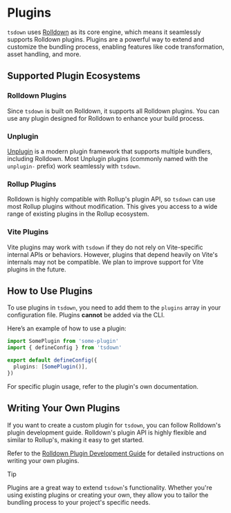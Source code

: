 # Plugins

`tsdown` uses [Rolldown](https://rolldown.rs) as its core engine, which means it seamlessly supports Rolldown plugins. Plugins are a powerful way to extend and customize the bundling process, enabling features like code transformation, asset handling, and more.

## Supported Plugin Ecosystems

### Rolldown Plugins

Since `tsdown` is built on Rolldown, it supports all Rolldown plugins. You can use any plugin designed for Rolldown to enhance your build process.

### Unplugin

[Unplugin](https://unplugin.unjs.io/) is a modern plugin framework that supports multiple bundlers, including Rolldown. Most Unplugin plugins (commonly named with the `unplugin-` prefix) work seamlessly with `tsdown`.

### Rollup Plugins

Rolldown is highly compatible with Rollup's plugin API, so `tsdown` can use most Rollup plugins without modification. This gives you access to a wide range of existing plugins in the Rollup ecosystem.

### Vite Plugins

Vite plugins may work with `tsdown` if they do not rely on Vite-specific internal APIs or behaviors. However, plugins that depend heavily on Vite's internals may not be compatible. We plan to improve support for Vite plugins in the future.

## How to Use Plugins

To use plugins in `tsdown`, you need to add them to the `plugins` array in your configuration file. Plugins **cannot** be added via the CLI.

Here’s an example of how to use a plugin:

```ts [tsdown.config.ts]
import SomePlugin from 'some-plugin'
import { defineConfig } from 'tsdown'

export default defineConfig({
  plugins: [SomePlugin()],
})
```

For specific plugin usage, refer to the plugin's own documentation.

## Writing Your Own Plugins

If you want to create a custom plugin for `tsdown`, you can follow Rolldown's plugin development guide. Rolldown's plugin API is highly flexible and similar to Rollup's, making it easy to get started.

Refer to the [Rolldown Plugin Development Guide](https://rolldown.rs/guide/plugin-development) for detailed instructions on writing your own plugins.

> [!TIP]
> Plugins are a great way to extend `tsdown`'s functionality. Whether you're using existing plugins or creating your own, they allow you to tailor the bundling process to your project's specific needs.
